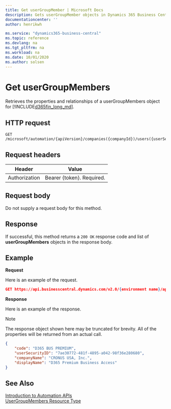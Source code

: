 ```yaml
---
title: Get userGroupMember | Microsoft Docs
description: Gets userGroupMember objects in Dynamics 365 Business Central.
documentationcenter: ''
author: henrikwh

ms.service: "dynamics365-business-central"
ms.topic: reference
ms.devlang: na
ms.tgt_pltfrm: na
ms.workload: na
ms.date: 10/01/2020
ms.author: solsen
---
```


# Get userGroupMembers
Retrieves the properties and relationships of a userGroupMembers object for [!INCLUDE[d365fin_long_md](../developer/includes/d365fin_long_md.md)].

## HTTP request
```
GET /microsoft/automation/{apiVersion}/companies({companyId})/users({userSecurityID})/userGroupMembers
```

## Request headers
|Header|Value|
|------|-----|
|Authorization  |Bearer {token}. Required. |

## Request body
Do not supply a request body for this method.

## Response
If successful, this method returns a ```200 OK``` response code and list of  **userGroupMembers** objects in the response body.

## Example

**Request**

Here is an example of the request.
```json
GET https://api.businesscentral.dynamics.com/v2.0/{environment name}/api/microsoft/automation/v1.0/companies({companyId})/users({userSecurityID})/userGroupMembers
```

**Response**

Here is an example of the response. 

> [!NOTE]  
>   The response object shown here may be truncated for brevity. All of the properties will be returned from an actual call.

```json
{
    "code": "D365 BUS PREMIUM",
    "userSecurityID": "7ae30772-481f-4895-a042-98f36e280680",
    "companyName": "CRONUS USA, Inc.",
    "displayName": "D365 Premium Business Access"
}
```

## See Also 
[Introduction to Automation APIs](itpro-introduction-to-automation-apis.md)  
[UserGroupMembers Resource Type](dynamics-microsoft-automation-usergroupmember.md)  

